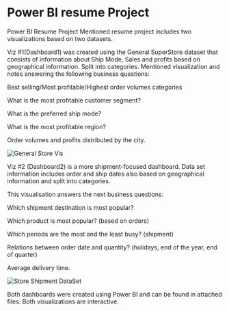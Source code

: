 # Power BI resume Project
Power BI Resume Project
Mentioned resume project includes two visualizations based on two datasets.

Viz #1(Dashboard1) was created using the General SuperStore dataset that consists of information about Ship Mode, Sales and profits based on geographical information. Split into categories. 
Mentioned visualization and notes answering the following business questions:

Best selling/Most profitable/Highest order volumes categories

What is the most profitable customer segment?

What is the preferred ship mode?

What is the most profitable region?

Order volumes and profits distributed by the city.

![General Store Vis](https://user-images.githubusercontent.com/121992590/210730135-3d8a0cfb-aebb-4491-ad1f-eb0da7933051.jpg)



Viz #2 (Dashboard2) is a more shipment-focused dashboard. Data set information includes order and ship dates also based on geographical information and split into categories. 

This visualisation answers the next business questions:

Which shipment destination is most popular?

Which product is most popular? (based on orders)

Which periods are the most and the least busy? (shipment) 

Relations between order date and quantity? (holidays, end of the year, end of quarter)

Average delivery time. 

![Store Shipment DataSet](https://user-images.githubusercontent.com/121992590/210731361-389d546e-db89-45b1-a049-eb66bbc4adc8.jpg)


Both dashboards were created using Power BI and can be found in attached files. Both visualizations are interactive. 


